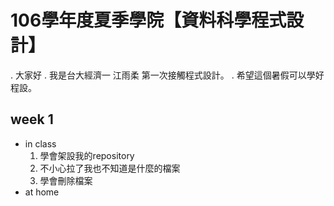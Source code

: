 # 106學年度夏季學院【資料科學程式設計】
 . 大家好
 . 我是台大經濟一 江雨柔 第一次接觸程式設計。
 . 希望這個暑假可以學好程設。
## week 1
  * in class
    1. 學會架設我的repository 
    2. 不小心拉了我也不知道是什麼的檔案
    3. 學會刪除檔案
  * at home
